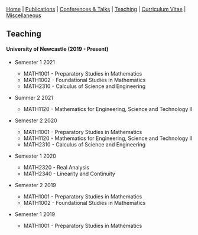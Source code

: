 [Home](https://max-carter-math.github.io) | [Publications](./publications.html) | [Conferences & Talks](./conf_talks.html) | [Teaching](./teaching.html) | [Curriculum Vitae](./CV.pdf) | [Miscellaneous](./other.html)

## Teaching

#### University of Newcastle (2019 - Present)

* Semester 1 2021
  * MATH1001 - Preparatory Studies in Mathematics
  * MATH1002 - Foundational Studies in Mathematics
  * MATH2310 - Calculus of Science and Engineering

* Summer 2 2021
  * MATH1120 - Mathematics for Engineering, Science and Technology II

* Semester 2 2020
  * MATH1001 - Preparatory Studies in Mathematics
  * MATH1120 - Mathematics for Engineering, Science and Technology II
  * MATH2310 - Calculus of Science and Engineering

* Semester 1 2020
  * MATH2320 - Real Analysis
  * MATH2340 - Linearity and Continuity

* Semester 2 2019
  * MATH1001 - Preparatory Studies in Mathematics
  * MATH1002 - Foundational Studies in Mathematics

* Semester 1 2019
  * MATH1001 - Preparatory Studies in Mathematics
